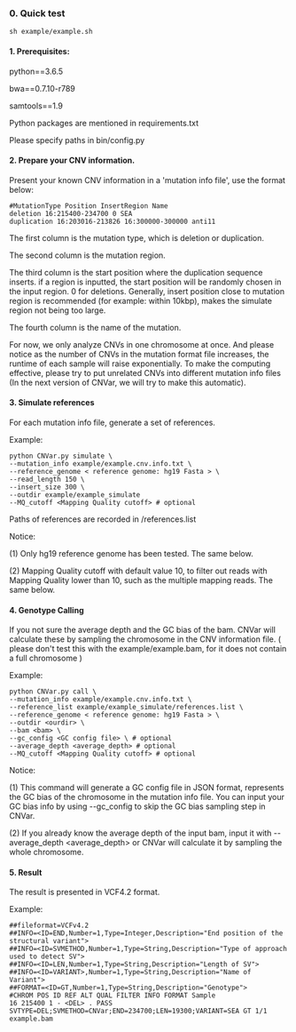 ### 0. Quick test
```
sh example/example.sh
```


#### 1. Prerequisites:

 python==3.6.5

 bwa==0.7.10-r789

 samtools==1.9

Python packages are mentioned in requirements.txt 

Please specify paths in bin/config.py

#### 2. Prepare your CNV information.

Present your known CNV information in a 'mutation info file', use the format below:

```
#MutationType Position InsertRegion Name
deletion 16:215400-234700 0 SEA
duplication 16:203016-213826 16:300000-300000 anti11
```

The first column is the mutation type, which is deletion or duplication.

The second column is the mutation region.

The third column is the start position where the duplication sequence inserts. if a region is inputted, the start position will be randomly chosen in the input region. 0 for deletions. Generally, insert position close to mutation region is recommended (for example: within 10kbp), makes the simulate region not being too large. 

The fourth column is the name of the mutation.


For now, we only analyze CNVs in one chromosome at once.
And please notice as the number of CNVs in the mutation format file increases, the runtime of each sample will raise exponentially. To make the computing effective, please try to put unrelated CNVs into different mutation info files (In the next version of CNVar, we will try to make this automatic).


#### 3. Simulate references

For each mutation info file, generate a set of references.

Example:
```
python CNVar.py simulate \
--mutation_info example/example.cnv.info.txt \
--reference_genome < reference genome: hg19 Fasta > \
--read_length 150 \
--insert_size 300 \
--outdir example/example_simulate
--MQ_cutoff <Mapping Quality cutoff> # optional
```

Paths of references are recorded in <outdir>/references.list

Notice:

(1) Only hg19 reference genome has been tested. The same below.

(2) Mapping Quality cutoff with default value 10, to filter out reads with Mapping Quality lower than 10, such as the multiple mapping reads. The same below.


#### 4. Genotype Calling

If you not sure the average depth and the GC bias of the bam. CNVar will calculate these by sampling the chromosome in the CNV information file. ( please don't test this with the example/example.bam, for it does not contain a full chromosome )

Example:
```
python CNVar.py call \
--mutation_info example/example.cnv.info.txt \
--reference_list example/example_simulate/references.list \
--reference_genome < reference genome: hg19 Fasta > \
--outdir <ourdir> \
--bam <bam> \ 
--gc_config <GC config file> \ # optional
--average_depth <average_depth> # optional
--MQ_cutoff <Mapping Quality cutoff> # optional
```

Notice:

(1) This command will generate a GC config file in JSON format, represents the GC bias of the chromosome in the mutation info file. You can input your GC bias info by using --gc_config <GC config file> to skip the GC bias sampling step in CNVar.

(2) If you already know the average depth of the input bam, input it with --average_depth <average_depth> or CNVar will calculate it by sampling the whole chromosome.


#### 5. Result

The result is presented in VCF4.2 format.

Example:
```
##fileformat=VCFv4.2
##INFO=<ID=END,Number=1,Type=Integer,Description="End position of the structural variant">
##INFO=<ID=SVMETHOD,Number=1,Type=String,Description="Type of approach used to detect SV">
##INFO=<ID=LEN,Number=1,Type=String,Description="Length of SV">
##INFO=<ID=VARIANT>,Number=1,Type=String,Description="Name of Variant">
##FORMAT=<ID=GT,Number=1,Type=String,Description="Genotype">
#CHROM POS ID REF ALT QUAL FILTER INFO FORMAT Sample
16 215400 1 - <DEL> . PASS SVTYPE=DEL;SVMETHOD=CNVar;END=234700;LEN=19300;VARIANT=SEA GT 1/1 example.bam
```
